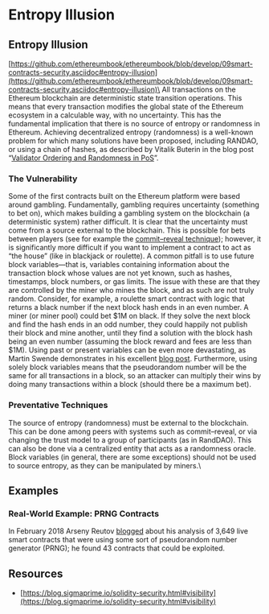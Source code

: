 # Entropy Illusion

## Entropy Illusion

[https://github.com/ethereumbook/ethereumbook/blob/develop/09smart-contracts-security.asciidoc#entropy-illusion](https://github.com/ethereumbook/ethereumbook/blob/develop/09smart-contracts-security.asciidoc#entropy-illusion)\
All transactions on the Ethereum blockchain are deterministic state transition operations. This means that every transaction modifies the global state of the Ethereum ecosystem in a calculable way, with no uncertainty. This has the fundamental implication that there is no source of entropy or randomness in Ethereum. Achieving decentralized entropy (randomness) is a well-known problem for which many solutions have been proposed, including RANDAO, or using a chain of hashes, as described by Vitalik Buterin in the blog post “[Validator Ordering and Randomness in PoS](https://vitalik.ca/files/randomness.html)”.

### The Vulnerability

Some of the first contracts built on the Ethereum platform were based around gambling. Fundamentally, gambling requires uncertainty (something to bet on), which makes building a gambling system on the blockchain (a deterministic system) rather difficult. It is clear that the uncertainty must come from a source external to the blockchain. This is possible for bets between players (see for example the [commit–reveal technique](http://bit.ly/2CUh2KS)); however, it is significantly more difficult if you want to implement a contract to act as “the house” (like in blackjack or roulette). A common pitfall is to use future block variables—that is, variables containing information about the transaction block whose values are not yet known, such as hashes, timestamps, block numbers, or gas limits. The issue with these are that they are controlled by the miner who mines the block, and as such are not truly random. Consider, for example, a roulette smart contract with logic that returns a black number if the next block hash ends in an even number. A miner (or miner pool) could bet $1M on black. If they solve the next block and find the hash ends in an odd number, they could happily not publish their block and mine another, until they find a solution with the block hash being an even number (assuming the block reward and fees are less than $1M). Using past or present variables can be even more devastating, as Martin Swende demonstrates in his excellent [blog post](https://swende.se/blog/Breaking\_the\_house.html). Furthermore, using solely block variables means that the pseudorandom number will be the same for all transactions in a block, so an attacker can multiply their wins by doing many transactions within a block (should there be a maximum bet).

### Preventative Techniques

The source of entropy (randomness) must be external to the blockchain. This can be done among peers with systems such as commit–reveal, or via changing the trust model to a group of participants (as in RandDAO). This can also be done via a centralized entity that acts as a randomness oracle. Block variables (in general, there are some exceptions) should not be used to source entropy, as they can be manipulated by miners.\


## Examples

### Real-World Example: PRNG Contracts

In February 2018 Arseny Reutov [blogged](http://bit.ly/2Q589lx) about his analysis of 3,649 live smart contracts that were using some sort of pseudorandom number generator (PRNG); he found 43 contracts that could be exploited.

## Resources

* [https://blog.sigmaprime.io/solidity-security.html#visibility](https://blog.sigmaprime.io/solidity-security.html#visibility)
